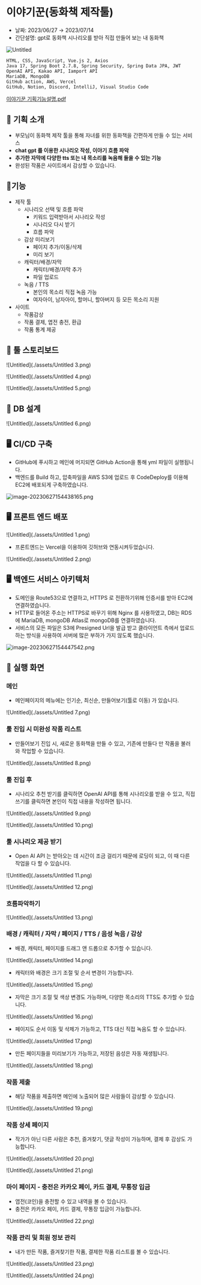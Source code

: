 # 이야기꾼(동화책 제작툴)

- 날짜: 2023/06/27 → 2023/07/14
- 간단설명: gpt로 동화책 시나리오를 받아 직접 만들어 보는 내 동화책

![Untitled](./assets/Untitled.png)

```
HTML, CSS, JavaScript, Vue.js 2, Axios
Java 17, Spring Boot 2.7.8, Spring Security, Spring Data JPA, JWT
OpenAI API, Kakao API, Iamport API
MariaDB, MongoDB
GitHub action, AWS, Vercel
GitHub, Notion, Discord, IntelliJ, Visual Studio Code
```

[이야기꾼 기획기능설명.pdf](%E1%84%8B%E1%85%B5%E1%84%8B%E1%85%A3%E1%84%80%E1%85%B5%E1%84%81%E1%85%AE%E1%86%AB(%E1%84%83%E1%85%A9%E1%86%BC%E1%84%92%E1%85%AA%E1%84%8E%E1%85%A2%E1%86%A8%20%E1%84%8C%E1%85%A6%E1%84%8C%E1%85%A1%E1%86%A8%E1%84%90%E1%85%AE%E1%86%AF)%2000d67d16e8d24dfab7e5840c58feae8e/%25EC%259D%25B4%25EC%2595%25BC%25EA%25B8%25B0%25EA%25BE%25BC_%25EA%25B8%25B0%25ED%259A%258D%25EA%25B8%25B0%25EB%258A%25A5%25EC%2584%25A4%25EB%25AA%2585.pdf)



## 📄 기획 소개

- 부모님이 동화책 제작 툴을 통해 자녀를 위한 동화책을 간편하게 만들 수 있는 서비스
- **chat gpt 를 이용한 시나리오 작성, 이야기 흐름 파악**
- **추가한 자막에 다양한 tts 또는 내 목소리를 녹음해 들을 수 있는 기능**
- 완성된 작품은 사이트에서 감상할 수 있습니다.

## 📄기능

- 제작 툴
  - 시나리오 선택 및 흐름 파악
    - 키워드 입력받아서 시나리오 작성
    - 시나리오 다시 받기
    - 흐름 파악
  - 감상 미리보기
    - 페이지 추가/이동/삭제
    - 미리 보기
  - 캐릭터/배경/자막
    - 캐릭터/배경/자막 추가
    - 파일 업로드
  - 녹음 / TTS
    - 본인의 목소리 직접 녹음 가능
    - 여자아이, 남자아이, 할머니, 할아버지 등 모든 목소리 지원
- 사이트
  - 작품감상
  - 작품 결제, 엽전 충전, 환급
  - 작품 통계 제공



## 📄 툴 스토리보드

![Untitled](./assets/Untitled 3.png)

![Untitled](./assets/Untitled 4.png)

![Untitled](./assets/Untitled 5.png)

## 📄 DB 설계

![Untitled](./assets/Untitled 6.png)





## 🖥️ CI/CD 구축

- GitHub에 푸시하고 메인에 머지되면 GitHub Action을 통해 yml 파일이 실행됩니다.
- 백엔드를 Build 하고, 압축파일을 AWS S3에 업로드 후 CodeDeploy를 이용해 EC2에 배포되게 구축하였습니다.

![image-20230627154438165.png](./assets/image-20230627154438165.png)

## 🖥️ 프론트 엔드 배포

![Untitled](./assets/Untitled 1.png)

- 프론트엔드는 Vercel을 이용하여 깃허브와 연동시켜두었습니다.

![Untitled](./assets/Untitled 2.png)

## 🖥️ 백엔드 서비스 아키텍처

- 도메인을 Route53으로 연결하고, HTTPS 로 전환하기위해 인증서를 받아 EC2에 연결하였습니다.
- HTTP로 들어온 주소는 HTTPS로 바꾸기 위해 Nginx 를 사용하였고, DB는 RDS에 MariaDB, mongoDB Atlas로 mongoDB를 연결하였습니다.
- 서비스의 모든 파일은 S3에 Presigned Url을 발급 받고 클라이언트 측에서 업로드하는 방식을 사용하여 서버에 많은 부하가 가지 않도록 했습니다.

![image-20230627154447542.png](./assets/image-20230627154447542.png)



## 📖 실행 화면

### 메인

- 메인페이지의 메뉴에는 인기순, 최신순, 만들어보기(툴로 이동) 가 있습니다.

![Untitled](./assets/Untitled 7.png)

### 툴 진입 시 미완성 작품 리스트

- 만들어보기 진입 시,
  새로운 동화책을 만들 수 있고, 기존에 만들다 만 작품을 불러와 작업할 수 있습니다.

![Untitled](./assets/Untitled 8.png)

### 툴 진입 후

- 시나리오 추천 받기를 클릭하면 OpenAI API를 통해 시나리오를 받을 수 있고,
  직접 쓰기를 클릭하면 본인이 직접 내용을 작성하면 됩니다.

![Untitled](./assets/Untitled 9.png)

![Untitled](./assets/Untitled 10.png)

### 툴 시나리오 제공 받기

- Open AI API 는 받아오는 데 시간이 조금 걸리기 때문에 로딩이 되고, 이 때 다른 작업을 다 할 수 있습니다.

![Untitled](./assets/Untitled 11.png)

![Untitled](./assets/Untitled 12.png)

### 흐름파악하기

![Untitled](./assets/Untitled 13.png)

### 배경 / 캐릭터 / 자막 / 페이지 / TTS / 음성 녹음 / 감상

- 배경, 캐릭터, 페이지를 드래그 앤 드롭으로 추가할 수 있습니다.

![Untitled](./assets/Untitled 14.png)

- 캐릭터와 배경은 크기 조절 및 순서 변경이 가능합니다.

![Untitled](./assets/Untitled 15.png)

- 자막은 크기 조절 및 색상 변경도 가능하며, 다양한 목소리의 TTS도 추가할 수 있습니다.

![Untitled](./assets/Untitled 16.png)

- 페이지도 순서 이동 및 삭제가 가능하고, TTS 대신 직접 녹음도 할 수 있습니다.

![Untitled](./assets/Untitled 17.png)

- 만든 페이지들을 미리보기가 가능하고, 저장된 음성은 자동 재생됩니다.

![Untitled](./assets/Untitled 18.png)

### 작품 제출

- 해당 작품을 제출하면 메인에 노출되어 많은 사람들이 감상할 수 있습니다.

![Untitled](./assets/Untitled 19.png)

### 작품 상세 페이지

- 작가가 아닌 다른 사람은 추천, 즐겨찾기, 댓글 작성이 가능하며, 결제 후 감상도 가능합니다.

![Untitled](./assets/Untitled 20.png)

![Untitled](./assets/Untitled 21.png)

### 마이 페이지 - 충전은 카카오 페이, 카드 결제, 무통장 입금

- 엽전(코인)을 충전할 수 있고 내역을 볼 수 있습니다.
- 충전은 카카오 페이, 카드 결제, 무통장 입금이 가능합니다.

![Untitled](./assets/Untitled 22.png)

### 작품 관리 및 회원 정보 관리

- 내가 만든 작품, 즐겨찾기한 작품, 결제한 작품 리스트를 볼 수 있습니다.

![Untitled](./assets/Untitled 23.png)

![Untitled](./assets/Untitled 24.png)

